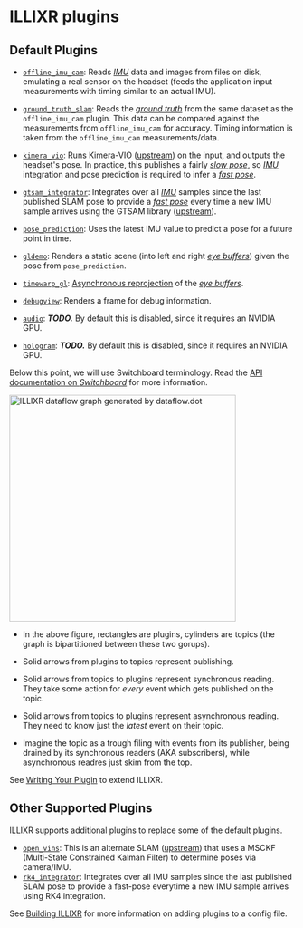 # ILLIXR plugins


## Default Plugins

-   [`offline_imu_cam`][2]:
    Reads [_IMU_][36] data and images from files on disk, emulating a real sensor on the headset
        (feeds the application input measurements with timing similar to an actual IMU).

-   [`ground_truth_slam`][3]:
    Reads the [_ground truth_][34] from the same dataset as the `offline_imu_cam` plugin.
    This data can be compared against the measurements from `offline_imu_cam` for accuracy.
    Timing information is taken from the `offline_imu_cam` measurements/data.

-   [`kimera_vio`][10]:
    Runs Kimera-VIO ([upstream][1]) on the input, and outputs the headset's pose.
    In practice, this publishes a fairly [_slow pose_][37], so [_IMU_][36] integration
        and pose prediction is required to infer a [_fast pose_][37].

-   [`gtsam_integrator`][12]:
    Integrates over all [_IMU_][36] samples since the last published SLAM pose to provide a
        [_fast pose_][37] every time a new IMU sample arrives using
        the GTSAM library ([upstream][11]).

-   [`pose_prediction`][17]:
    Uses the latest IMU value to predict a pose for a future point in time.

-   [`gldemo`][5]:
    Renders a static scene (into left and right [_eye buffers_][34]) given the pose
        from `pose_prediction`.

-   [`timewarp_gl`][6]:
    [Asynchronous reprojection][34] of the [_eye buffers_][34].

-   [`debugview`][7]: Renders a frame for debug information.

-   [`audio`][8]:
    ***TODO.***
    By default this is disabled, since it requires an NVIDIA GPU.

-   [`hologram`][9]:
    ***TODO.***
    By default this is disabled, since it requires an NVIDIA GPU.

Below this point, we will use Switchboard terminology.
Read the [API documentation on _Switchboard_][32] for more information.

<img
    src="../dataflow.dot.png"
    alt ="ILLIXR dataflow graph generated by dataflow.dot"
    style="width: 400px;"
/>

-   In the above figure, rectangles are plugins, cylinders are topics
        (the graph is bipartitioned between these two gorups).

-   Solid arrows from plugins to topics represent publishing.

-   Solid arrows from topics to plugins represent synchronous reading.
    They take some action for _every_ event which gets published on the topic.

-   Solid arrows from topics to plugins represent asynchronous reading.
    They need to know just the _latest_ event on their topic.

-   Imagine the topic as a trough filing with events from its publisher,
        being drained by its synchronous readers (AKA subscribers),
        while asynchronous readres just skim from the top.

See [Writing Your Plugin][30] to extend ILLIXR.


## Other Supported Plugins
ILLIXR supports additional plugins to replace some of the default plugins.

-   [`open_vins`][4]:
    This is an alternate SLAM ([upstream][18]) that uses a MSCKF
        (Multi-State Constrained Kalman Filter) to determine poses via camera/IMU.
-   [`rk4_integrator`][16]:
    Integrates over all IMU samples since the last published SLAM pose to
        provide a fast-pose everytime a new IMU sample arrives using RK4 integration.

See [Building ILLIXR][31] for more information on adding plugins to a config file.


[//]: # (- References -)

[1]:    https://github.com/MIT-SPARK/Kimera-VIO
[2]:    https://github.com/ILLIXR/ILLIXR/tree/master/offline_imu_cam
[3]:    https://github.com/ILLIXR/ILLIXR/tree/master/ground_truth_slam
[4]:    https://github.com/ILLIXR/open_vins
[5]:    https://github.com/ILLIXR/ILLIXR/tree/master/gldemo
[6]:    https://github.com/ILLIXR/ILLIXR/tree/master/timewarp_gl
[7]:    https://github.com/ILLIXR/ILLIXR/tree/master/debugview
[8]:    https://github.com/ILLIXR/audio_pipeline/tree/illixr-integration
[9]:    https://github.com/ILLIXR/HOTlab/tree/illixr-integration
[10]:   https://github.com/ILLIXR/Kimera-VIO
[11]:   https://gtsam.org/
[12]:   https://github.com/ILLIXR/ILLIXR/tree/master/gtsam_integrator
[16]:   https://github.com/ILLIXR/ILLIXR/tree/master/rk4_integrator
[17]:   https://github.com/ILLIXR/ILLIXR/tree/master/pose_prediction
[18]:   https://docs.openvins.com

[//]: # (- Internal -)

[30]:   writing_your_plugin.md
[31]:   building_illixr.md
[32]:   api/html/classILLIXR_1_1switchboard.html
[33]:   glossary.md#ground-truth
[34]:   glossary.md#eye-buffers
[35]:   glossary.md#asynchronous-reprojection
[36]:   glossary.md#inertial-measurement-unit
[37]:   glossary.md#pose
